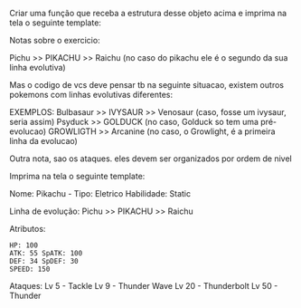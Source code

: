 Criar uma função que receba a estrutura
desse objeto acima e imprima na tela
o seguinte template:

Notas sobre o exercicio: 

Pichu >> PIKACHU >> Raichu (no caso do pikachu ele é o segundo da sua linha evolutiva)

Mas o codigo de vcs deve pensar tb na seguinte situacao, existem outros pokemons com linhas evolutivas diferentes:

EXEMPLOS: Bulbasaur >> IVYSAUR >> Venosaur (caso, fosse um ivysaur, seria assim)
  Psyduck >> GOLDUCK (no caso, Golduck so tem uma pré-evolucao)
  GROWLIGTH >> Arcanine (no caso, o Growlight, é a primeira linha da evolucao)

Outra nota, sao os ataques. eles devem ser organizados por ordem de nivel

Imprima na tela o seguinte template:

Nome: Pikachu - Tipo: Eletrico
Habilidade: Static

Linha de evolução:
Pichu >> PIKACHU >> Raichu

Atributos:

    HP: 100
    ATK: 55 SpATK: 100
    DEF: 34 SpDEF: 30
    SPEED: 150

Ataques:
Lv 5 - Tackle
Lv 9 - Thunder Wave
Lv 20 - Thunderbolt
Lv 50 - Thunder